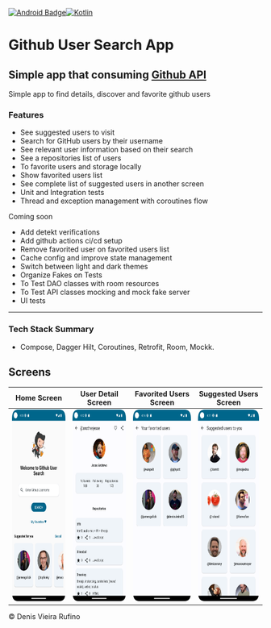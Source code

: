 [![Android Badge](https://img.shields.io/badge/Android-3DDC84?style=for-the-badge&logo=android&logoColor=white)](https://www.android.com/)[![Kotlin](https://img.shields.io/badge/Kotlin-0095D5?&style=for-the-badge&logo=kotlin&logoColor=white)](https://kotlinlang.org/)

# Github User Search App

## Simple app that consuming [Github API](https://docs.github.com/en/rest?apiVersion=2022-11-28)

Simple app to find details, discover and favorite github users 

### Features
- See suggested users to visit
- Search for GitHub users by their username
- See relevant user information based on their search
- See a repositories list of users
- To favorite users and storage locally
- Show favorited users list
- See complete list of suggested users in another screen
- Unit and Integration tests
- Thread and exception management with coroutines flow

Coming soon
- Add detekt verifications
- Add github actions ci/cd setup
- Remove favorited user on favorited users list
- Cache config and improve state management
- Switch between light and dark themes
- Organize Fakes on Tests
- To Test DAO classes with room resources 
- To Test API classes mocking and mock fake server 
- UI tests

---

### Tech Stack Summary

- Compose, Dagger Hilt, Coroutines, Retrofit, Room, Mockk.

## Screens

|                           Home Screen                            |                           User Detail Screen                            |                           Favorited Users Screen                            |                           Suggested Users Screen                            |
|:----------------------------------------------------------------:|:-----------------------------------------------------------------------:|:---------------------------------------------------------------------------:|:---------------------------------------------------------------------------:|
| <img src="screenshots/home_screen.png" width="180" height="380"> | <img src="screenshots/user_detail_screen.png" width="180" height="380"> | <img src="screenshots/favorited_users_screen.png" width="180" height="380"> | <img src="screenshots/suggested_users_screen.png" width="180" height="380"> |


© Denis Vieira Rufino